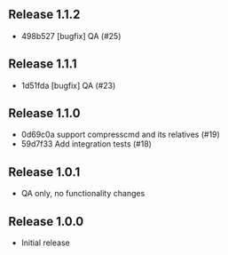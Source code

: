 ## Release 1.1.2

* 498b527 [bugfix] QA (#25)

## Release 1.1.1

* 1d51fda [bugfix] QA (#23)

## Release 1.1.0

* 0d69c0a support compresscmd and its relatives (#19)
* 59d7f33 Add integration tests (#18)

## Release 1.0.1

* QA only, no functionality changes

## Release 1.0.0

* Initial release
